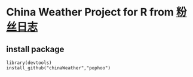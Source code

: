 China Weather Project for R from [粉丝日志](http://blog.fens.me/r-package-faster/)
========================================================

## install package

    library(devtools)
    install_github("chinaWeather","pophoo")
    
